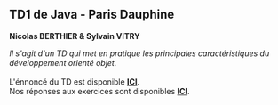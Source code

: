 ## TD1 de Java - Paris Dauphine

**Nicolas BERTHIER & Sylvain VITRY**

*Il s'agit d'un TD qui met en pratique les principales caractéristiques du développement orienté objet.*<br/><br/>
L'énnoncé du TD est disponible **[ICI](https://github.com/khitema/cours-java/blob/main/TD1.pdf)**.<br/>
Nos réponses aux exercices sont disponibles **[ICI](./doc/responsesFR.md)**.
